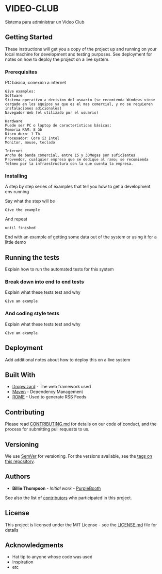 # VIDEO-CLUB

Sistema para administrar un Video Club

## Getting Started

These instructions will get you a copy of the project up and running on your local machine for development and testing purposes. See deployment for notes on how to deploy the project on a live system.

### Prerequisites

PC básica, conexión a internet

```
Give examples:
Software
Sistema operativo a decision del usuario (se recomienda Windows viene cargado en los equipos ya que es el mas comercial, y no se requieren instalaciones adicionales)
Navegador Web (el utilizado por el usuario)

Hardware
Puede ser PC o laptop de características básicas:
Memoria RAM: 8 Gb
Disco duro: 1 Tb
Procesador: Core i3 Intel
Monitor, mouse, teclado

Internet
Ancho de banda comercial, entre 15 y 30Megas son suficientes
Proveedor, cualquier empresa que se dedique al ramo; se recomienda Telmex por la infraestructura con la que cuenta la empresa.

```

### Installing

A step by step series of examples that tell you how to get a development env running

Say what the step will be

```
Give the example
```

And repeat

```
until finished
```

End with an example of getting some data out of the system or using it for a little demo

## Running the tests

Explain how to run the automated tests for this system

### Break down into end to end tests

Explain what these tests test and why

```
Give an example
```

### And coding style tests

Explain what these tests test and why

```
Give an example
```

## Deployment

Add additional notes about how to deploy this on a live system

## Built With

* [Dropwizard](http://www.dropwizard.io/1.0.2/docs/) - The web framework used
* [Maven](https://maven.apache.org/) - Dependency Management
* [ROME](https://rometools.github.io/rome/) - Used to generate RSS Feeds

## Contributing

Please read [CONTRIBUTING.md](https://gist.github.com/PurpleBooth/b24679402957c63ec426) for details on our code of conduct, and the process for submitting pull requests to us.

## Versioning

We use [SemVer](http://semver.org/) for versioning. For the versions available, see the [tags on this repository](https://github.com/your/project/tags). 

## Authors

* **Billie Thompson** - *Initial work* - [PurpleBooth](https://github.com/PurpleBooth)

See also the list of [contributors](https://github.com/your/project/contributors) who participated in this project.

## License

This project is licensed under the MIT License - see the [LICENSE.md](LICENSE.md) file for details

## Acknowledgments

* Hat tip to anyone whose code was used
* Inspiration
* etc

